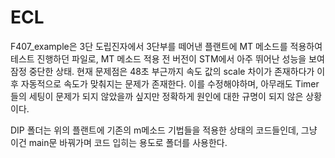 # ECL
F407_example은 3단 도립진자에서 3단부를 떼어낸 플랜트에 MT 메소드를 적용하여 테스트 진행하던 파일로,
MT 메소드 적용 전 버전이 STM에서 아주 뛰어난 성능을 보여 잠정 중단한 상태.
현재 문제점은 48초 부근까지 속도 값의 scale 차이가 존재하다가 이후 자동적으로 속도가 맞춰지는 문제가 존재한다.
이를 수정해야하며, 아무래도 Timer들의 세팅이 문제가 되지 않았을까 싶지만 정확하게 원인에 대한 규명이 되지 않은 상황이다.

DIP 폴더는 위의 플랜트에 기존의 m메소드 기법들을 적용한 상태의 코드들인데, 그냥 이건 main문 바꿔가며 코드 입히는 용도로 폴더를 사용한다.
